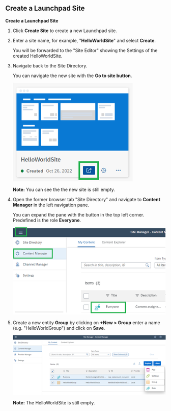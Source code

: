 ## Create a Launchpad Site

**Create a Launchpad Site**
  
1. Click **Create Site** to create a new Launchpad site.

2. Enter a site name, for example, "**HelloWorldSite**" and select **Create**.

    You will be forwarded to the "Site Editor" showing the Settings of the created HelloWorldSite.

3. Navigate back to the Site Directory.
  
    You can navigate the new site with the **Go to site button**.
  
    ![](images/Go_to_site.png)
  
    **Note:** You can see the the new site is still empty.

4. Open the former browser tab "Site Directory" and navigate to **Content Manager** in the left navigation pane.

    You can expand the pane with the button in the top left corner. Predefined is the role **Everyone**.

    ![](images/Expand_pane.png) 
 
5. Create a new entity **Group** by clicking on **+New > Group** enter a name (e.g. "HelloWorldGroup") and click on **Save**. 

    ![](images/Group.png) 
  
    **Note:** The HelloWorldSite is still empty.

